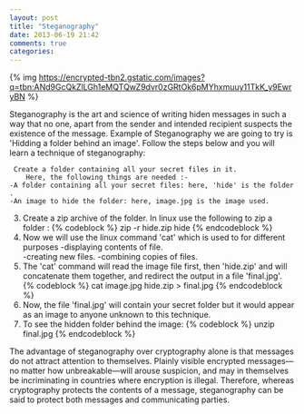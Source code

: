 ```yaml
---
layout: post
title: "Steganography"
date: 2013-06-19 21:42
comments: true
categories: 
---
```


{% img https://encrypted-tbn2.gstatic.com/images?q=tbn:ANd9GcQkZlLGh1eMQTQwZ9dvr0zGRtOk6pMYhxmuuy11TkK_y9EwryBN %}

Steganography is the art and science of writing hiden messages in such a way that no one, 
apart from the sender and intended recipient suspects the existence of the message. 
Example of Steganography we are going to try is 'Hidding a folder behind an image'.
Follow the steps below and you will learn a technique of steganography:

     Create a folder containing all your secret files in it.
        Here, the following things are needed :-
	-A folder containing all your secret files: here, 'hide' is the folder .
	-An image to hide the folder: here, image.jpg is the image used. 
3. Create a zip archive of the folder. In linux use the following to zip a folder :
	{% codeblock %} 
	zip -r hide.zip hide
	{% endcodeblock %}
4. Now we will use the linux command 'cat' which is used to for different purposes
	-displaying contents of file.	
	-creating new files.
	-combining copies of files.
5. The 'cat' command will read the image file first, then 'hide.zip' and will concatenate them together, and redirect the output in a file 'final.jpg'.
	{% codeblock %}
	cat image.jpg hide.zip > final.jpg
	{% endcodeblock %}
6. Now, the file 'final.jpg' will contain your secret folder but it would appear as an image to anyone unknown to this technique.
7. To see the hidden folder behind the image:
	{% codeblock %}
	unzip final.jpg
	{% endcodeblock %}

The advantage of steganography over cryptography alone is that messages do not attract attention to themselves. Plainly visible encrypted messages—no matter how unbreakable—will arouse suspicion, and may in themselves be incriminating in countries where encryption is illegal. Therefore, whereas cryptography protects the contents of a message, steganography can be said to protect both messages and communicating parties.
